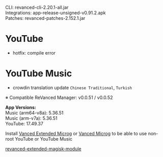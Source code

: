 CLI: revanced-cli-2.20.1-all.jar  
Integrations: app-release-unsigned-v0.91.2.apk  
Patches: revanced-patches-2.152.1.jar  

YouTube
==
- hotfix: compile error

YouTube Music
==
- crowdin translation update
`Chinese Traditional`, `Turkish`

※ Compatible ReVanced Manager: v0.0.51 / v0.0.52
  
**App Versions:**  
Music (arm64-v8a): 5.36.51  
Music (arm-v7a): 5.36.51  
YouTube: 17.49.37  

Install [Vanced Extended Microg](https://github.com/inotia00/VancedMicroG/releases) or [Vanced Microg](https://github.com/TeamVanced/VancedMicroG/releases) to be able to use non-root YouTube or YouTube Music  

[revanced-extended-magisk-module](https://github.com/MatadorProBr/revanced-extended-magisk-module)  
